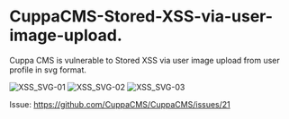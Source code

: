 # CuppaCMS-Stored-XSS-via-user-image-upload.
Cuppa CMS is vulnerable to Stored XSS via user image upload from user profile in svg format.

![XSS_SVG-01](https://user-images.githubusercontent.com/10436828/150940660-65d8cb61-4d42-4a35-ad01-741c2c7de47c.png)
![XSS_SVG-02](https://user-images.githubusercontent.com/10436828/150940667-fc685077-f10f-4350-b06f-6b39484d6567.png)
![XSS_SVG-03](https://user-images.githubusercontent.com/10436828/150940670-7773008c-903e-4855-8d78-37d18bb0322a.png)

Issue: https://github.com/CuppaCMS/CuppaCMS/issues/21

